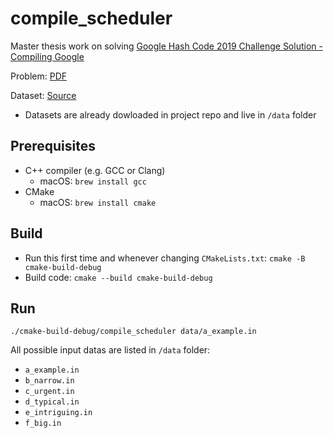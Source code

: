 # compile_scheduler
Master thesis work on solving [Google Hash Code 2019 Challenge Solution - Compiling Google](https://codingcompetitions.withgoogle.com/hashcode/round/00000000000501c5)

Problem: [PDF](https://codejam.googleapis.com/dashboard/get_file/AQj_6U0OoR-xOxOTj-X4RKJZzl9rHXOw8UVBeUkU9ACCE1YIaD_gDZSTtRbLHubZr1gNTHLZOkIniTmhwWbaZ2hROJbTMQZA430d/hashcode_2019_final_round.pdf?dl=1)

Dataset: [Source](https://codejam.googleapis.com/dashboard/get_file/AQj_6U2mIz2zq0O7JoCYvB4nguaAEJe_h14nrZ09Iw5feU1BOOjy0O9JSUAdEPKjsr1fJ6Nmehl-rVXp46VKMq1ZoAGok3eVsxZi/hashcode_2019_final_round.zip?dl=1)
  * Datasets are already dowloaded in project repo and live in `/data` folder

## Prerequisites

  * C++ compiler (e.g. GCC or Clang)
    * macOS: `brew install gcc`
  * CMake
    * macOS: `brew install cmake`


## Build

  * Run this first time and whenever changing `CMakeLists.txt`: `cmake -B cmake-build-debug`
  * Build code: `cmake --build cmake-build-debug`

## Run
  `./cmake-build-debug/compile_scheduler data/a_example.in`

All possible input datas are listed in `/data` folder:

  * `a_example.in`
  * `b_narrow.in`
  * `c_urgent.in`
  * `d_typical.in`
  * `e_intriguing.in`
  * `f_big.in`
